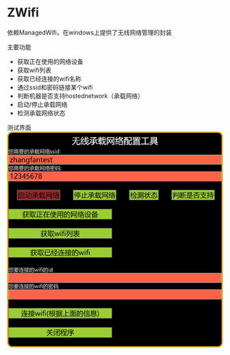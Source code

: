 # ZWifi
依赖ManagedWifi，在windows上提供了无线网络管理的封装

主要功能
* 获取正在使用的网络设备
* 获取wifi列表
* 获取已经连接的wifi名称
* 通过ssid和密码链接某个wifi
* 判断机器是否支持hostednetwork（承载网络）
* 启动/停止承载网络
* 检测承载网络状态

测试界面
![](1.png)
